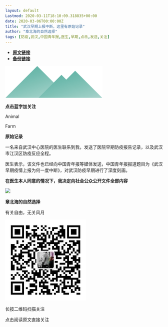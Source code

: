 ```yaml
---
layout: default
Lastmod: 2020-03-11T18:10:09.318835+00:00
date: 2020-03-06T00:00:00Z
title: "武汉早期上报中断，这里有原始记录"
author: "章北海的自然选择"
tags: [防疫,武汉,中国青年报,医生,早期,点击,发送,关注]
---
```


* [**原文链接**](https://mp.weixin.qq.com/s/vBeZKFgCxW_Rnnm04vCRYQ)
* [**备份链接**](https://archive.li/wip/C4Me9)


![](/images/post/96ccf6165d7fd14eff1ff710be5e237a.jpg)

**点击蓝字加关注**

Animal 

Farm

**原始记录**

一名来自武汉中心医院的医生联系到我，发送了医院早期防疫报告记录，以及武汉市江汉区防疫反应全程。

医生表示，该文件也已经向中国青年报等媒体发送，中国青年报报道题目为《武汉早期疫情上报为何一度中断》，对武汉防疫早期进行了深度刻画。

**在医生本人同意的情况下，我决定向社会公众公开文件全部内容**

![](/images/post/323617bcbe2d053f2ea898202cb24513.jpg)

**章北海的自然选择**

有关自由，无关风月

![](/images/post/34bd54de01db25e45997c7326fe681dd.jpg)

长按二维码扫描关注

点击阅读原文直接关注


